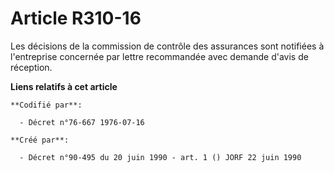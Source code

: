 # Article R310-16

Les décisions de la commission de contrôle des assurances sont notifiées à l'entreprise concernée par lettre recommandée avec
demande d'avis de réception.

**Liens relatifs à cet article**

	**Codifié par**:

	  - Décret n°76-667 1976-07-16

	**Créé par**:

	  - Décret n°90-495 du 20 juin 1990 - art. 1 () JORF 22 juin 1990
